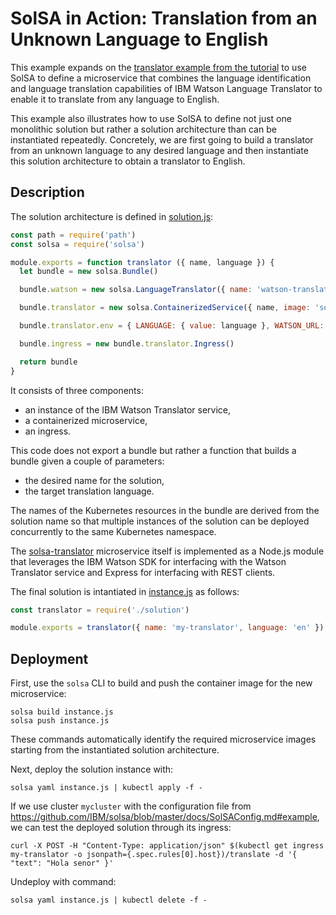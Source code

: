 <!--
#
# Copyright 2019 IBM Corporation
#
# Licensed under the Apache License, Version 2.0 (the "License");
# you may not use this file except in compliance with the License.
# You may obtain a copy of the License at
#
#     http://www.apache.org/licenses/LICENSE-2.0
#
# Unless required by applicable law or agreed to in writing, software
# distributed under the License is distributed on an "AS IS" BASIS,
# WITHOUT WARRANTIES OR CONDITIONS OF ANY KIND, either express or implied.
# See the License for the specific language governing permissions and
# limitations under the License.
-->

# SolSA in Action: Translation from an Unknown Language to English

This example expands on the [translator example from the
tutorial](../../tutorial#example-watson-translator) to use SolSA to define a
microservice that combines the language identification and language translation
capabilities of IBM Watson Language Translator to enable it to translate from
any language to English.

This example also illustrates how to use SolSA to define not just one monolithic
solution but rather a solution architecture than can be instantiated repeatedly.
Concretely, we are first going to build a translator from an unknown language to
any desired language and then instantiate this solution architecture to obtain a
translator to English.

## Description

The solution architecture is defined in [solution.js](solution.js):
```javascript
const path = require('path')
const solsa = require('solsa')

module.exports = function translator ({ name, language }) {
  let bundle = new solsa.Bundle()

  bundle.watson = new solsa.LanguageTranslator({ name: 'watson-translator-for-' + name })

  bundle.translator = new solsa.ContainerizedService({ name, image: 'solsa-translator', build: path.join(__dirname, 'solsa-translator'), port: 8080 })

  bundle.translator.env = { LANGUAGE: { value: language }, WATSON_URL: bundle.watson.getSecret('url'), WATSON_APIKEY: bundle.watson.getSecret('apikey') }

  bundle.ingress = new bundle.translator.Ingress()

  return bundle
}
```
It consists of three components:
- an instance of the IBM Watson Translator service,
- a containerized microservice,
- an ingress.

This code does not export a bundle but rather a function that builds a bundle
given a couple of parameters:
- the desired name for the solution,
- the target translation language.

The names of the Kubernetes resources in the bundle are derived from the
solution name so that multiple instances of the solution can be deployed
concurrently to the same Kubernetes namespace.

The [solsa-translator](solsa-translator) microservice itself is implemented as a
Node.js module that leverages the IBM Watson SDK for interfacing with the Watson
Translator service and Express for interfacing with REST clients.

The final solution is intantiated in [instance.js](instance.js) as follows:
```javascript
const translator = require('./solution')

module.exports = translator({ name: 'my-translator', language: 'en' })
```

## Deployment

First, use the `solsa` CLI to build and push the container image for the new
microservice:
```shell
solsa build instance.js
solsa push instance.js
```
These commands automatically identify the required microservice images starting
from the instantiated solution architecture.

Next, deploy the solution instance with:
```shell
solsa yaml instance.js | kubectl apply -f -
```
If we use cluster `mycluster` with the configuration file from
https://github.com/IBM/solsa/blob/master/docs/SolSAConfig.md#example, we can
test the deployed solution through its ingress:
```shell
curl -X POST -H "Content-Type: application/json" $(kubectl get ingress my-translator -o jsonpath={.spec.rules[0].host})/translate -d '{ "text": "Hola senor" }'
```
Undeploy with command:
```shell
solsa yaml instance.js | kubectl delete -f -
```
